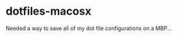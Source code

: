 dotfiles-macosx
===============

Needed a way to save all of my dot file configurations on a MBP...
